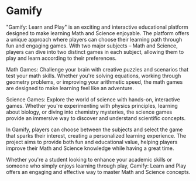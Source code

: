 # Gamify


"Gamify: Learn and Play" is an exciting and interactive educational platform designed to make learning Math and Science enjoyable. The platform offers a unique approach where players can choose their learning path through fun and engaging games. With two major subjects – Math and Science, players can dive into two distinct games in each subject, allowing them to play and learn according to their preferences.

Math Games: Challenge your brain with creative puzzles and scenarios that test your math skills. Whether you're solving equations, working through geometry problems, or improving your arithmetic speed, the math games are designed to make learning feel like an adventure.

Science Games: Explore the world of science with hands-on, interactive games. Whether you're experimenting with physics principles, learning about biology, or diving into chemistry mysteries, the science games provide an immersive way to discover and understand scientific concepts.

In Gamify, players can choose between the subjects and select the game that sparks their interest, creating a personalized learning experience. The project aims to provide both fun and educational value, helping players improve their Math and Science knowledge while having a great time.

Whether you're a student looking to enhance your academic skills or someone who simply enjoys learning through play, Gamify: Learn and Play offers an engaging and effective way to master Math and Science concepts.

